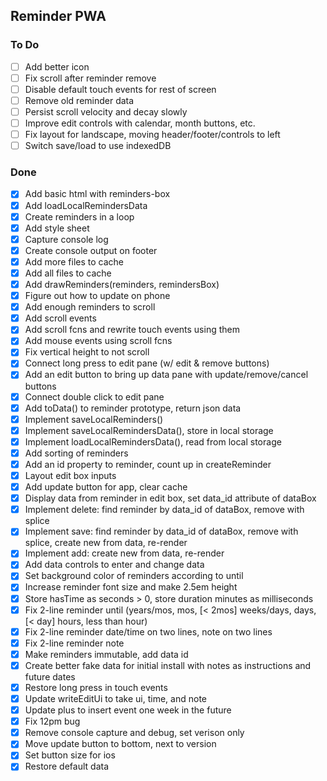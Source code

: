 ## Reminder PWA
### To Do
- [ ] Add better icon
- [ ] Fix scroll after reminder remove
- [ ] Disable default touch events for rest of screen
- [ ] Remove old reminder data
- [ ] Persist scroll velocity and decay slowly
- [ ] Improve edit controls with calendar, month buttons, etc.
- [ ] Fix layout for landscape, moving header/footer/controls to left
- [ ] Switch save/load to use indexedDB
### Done
- [x] Add basic html with reminders-box
- [x] Add loadLocalRemindersData
- [x] Create reminders in a loop
- [x] Add style sheet
- [x] Capture console log
- [x] Create console output on footer
- [x] Add more files to cache
- [x] Add all files to cache
- [x] Add drawReminders(reminders, remindersBox)
- [x] Figure out how to update on phone
- [x] Add enough reminders to scroll
- [x] Add scroll events
- [x] Add scroll fcns and rewrite touch events using them
- [x] Add mouse events using scroll fcns
- [x] Fix vertical height to not scroll
- [x] Connect long press to edit pane (w/ edit & remove buttons)
- [x] Add an edit button to bring up data pane with update/remove/cancel buttons
- [x] Connect double click to edit pane
- [x] Add toData() to reminder prototype, return json data
- [x] Implement saveLocalReminders()
- [x] Implement saveLocalRemindersData(), store in local storage 
- [x] Implement loadLocalRemindersData(), read from local storage 
- [x] Add sorting of reminders
- [x] Add an id property to reminder, count up in createReminder
- [x] Layout edit box inputs
- [x] Add update button for app, clear cache
- [x] Display data from reminder in edit box, set data_id attribute of dataBox
- [x] Implement delete: find reminder by data_id of dataBox, remove with splice
- [x] Implement save: find reminder by data_id of dataBox, remove with splice, create new from data, re-render
- [x] Implement add: create new from data, re-render
- [x] Add data controls to enter and change data
- [x] Set background color of reminders according to until
- [x] Increase reminder font size and make 2.5em height
- [x] Store hasTime as seconds > 0, store duration minutes as milliseconds
- [x] Fix 2-line reminder until (years/mos, mos, [< 2mos] weeks/days, days, [< day]  hours, less than hour)
- [x] Fix 2-line reminder date/time on two lines, note on two lines
- [x] Fix 2-line reminder note
- [x] Make reminders immutable, add data id
- [x] Create better fake data for initial install with notes as instructions and future dates
- [x] Restore long press in touch events
- [x] Update writeEditUi to take ui, time, and note
- [x] Update plus to insert event one week in the future
- [x] Fix 12pm bug
- [x] Remove console capture and debug, set verison only
- [x] Move update button to bottom, next to version
- [x] Set button size for ios
- [x] Restore default data

